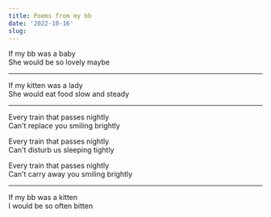 ```yaml
---
title: Poems from my bb
date: '2022-10-16'
slug:
---
```



If my bb was a baby  
She would be so lovely maybe

----

If my kitten was a lady  
She would eat food slow and steady

---

Every train that passes nightly  
Can't replace you smiling brightly

Every train that passes nightly  
Can't disturb us sleeping tightly

Every train that passes nightly  
Can't carry away you smiling brightly


---

If my bb was a kitten  
I would be so often bitten
